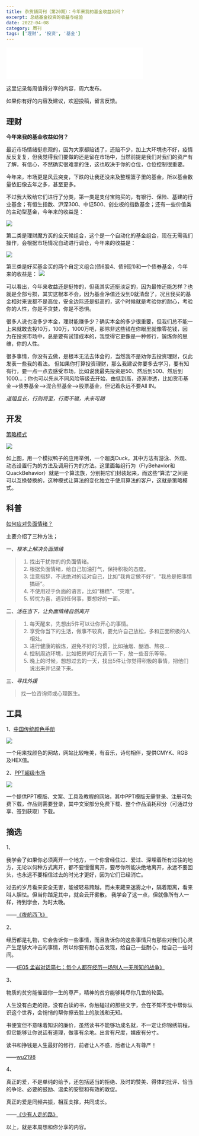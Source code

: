 ```yaml
---
title: 杂货铺周刊（第20期）：今年来我的基金收益如何？
excerpt: 总结基金投资的收益与经验
date: 2022-04-08
category: 周刊
tags: ['理财', '投资', '基金']
---
```


<iframe frameborder="no" border="0" marginwidth="0" marginheight="0" width=370 height=86 src="//music.163.com/outchain/player?type=2&id=1807364922&auto=0&height=66"></iframe>

这里记录每周值得分享的内容，周六发布。

如果你有好的内容及建议，欢迎投稿，留言反馈。

<!--more-->


## 理财

**今年来我的基金收益如何？**

最近市场情绪挺悲观的，因为大家都赔钱了，还赔不少，加上大环境也不好，疫情反反复复，但我觉得我们要做的还是留在市场中，当然前提是我们对我们的资产有了解，有信心，不然确实很难拿的住，这也取决于你的仓位，仓位控制很重要。


今年来，市场更是风云突变，下跌的让我还没来及整理篮子里的基金，所以基金数量依旧像去年之多，甚至更多。

不过我大致给它们进行了分类，第一类是支付宝购买的，有银行、保险、基建的行业基金；有恒生指数、沪深300、中证500、创业板的指数基金；还有一些价值类的主动型基金，今年来的收益是：

![](https://api2.mubu.com/v3/document_image/58fa5a4a-fe21-414c-97fc-493d95f14ef1-977367.jpg)

第二类是理财魔方买的全天候组合，这个是一个自动化的基金组合，现在无需我们操作，会根据市场情况自动进行调仓，今年来的收益是：

![](https://api2.mubu.com/v3/document_image/a2131762-a209-4eea-a3ce-7276a82a99e6-977367.jpg)


第三类是好买基金买的两个自定义组合(债6股4、债9现1)和一个债券基金，今年来的收益是：
![](https://api2.mubu.com/v3/document_image/b34aa63f-9f9b-465b-b012-5be38d312e14-977367.jpg)

可以看出，今年来收益还是挺惨的，但我其实还挺淡定的，因为最惨还能怎样？也就是全部亏损，其实这根本不会，因为基金净值还没到0就清盘了，况且我买的基金相对来说都不是高位，安全边际还是挺高的，这个时候就是考验你的耐心，考验你的人性，你是不贪婪，你是不恐惧。

很多人说也没多少本金，理财能赚多少？确实本金的多少很重要，但我们总不能一上来就敢去投10万，100万，1000万吧，那除非这些钱在你眼里就像零花钱，因为在投资市场中，总是要有试错成本的，我觉得它更像是一种修行，锻炼你的思维，你的人性。

很多事情，你没有去做，是根本无法去体会的，当然我不是劝你去投资理财，仅此发表一些我的看法。
但如果你打算投资理财，那么我建议你要多去学习，要有知有行，要一点一点去感受市场，比如说我最先投资是50、然后到500、然后到1000...；你也可以先从不同风险等级去开始，由低到高，逐渐渗透，比如货币基金—>债券基金—>混合型基金—>股票基金，但记着永远不要All IN。

*道阻且长，行则将至，行而不辍，未来可期* 


## 开发

[策略模式](https://book.douban.com/subject/2243615/ "策略模式")

![](https://api2.mubu.com/v3/document_image/866e846e-5a76-4942-8dd1-bac2b83c7ec6-977367.jpg)

如上图，用一个模拟鸭子的应用举例，一个超类Duck，其中方法有游泳、外观、动态设置行为的方法及调用行为的方法。这里面每组行为（FlyBehavior和QuackBehavior）就是一个算法族，分别把它们封装起来，而这些“算法”之间是可以互换替换的，这种模式让算法的变化独立于使用算法的客户，这就是策略模式。

## 科普

[如何应对负面情绪？](https://zh.wikihow.com/%E5%BA%94%E5%AF%B9%E8%B4%9F%E9%9D%A2%E6%83%85%E7%BB%AA "如何应对负面情绪？")

主要介绍了三种方法；

一、*根本上解决负面情绪*

>1. 找出干扰你的的负面情绪。
>2. 根据负面情绪，给自己加油打气，保持积极的态度。
>3. 注意措辞，不说绝对的话对自己，比如”我肯定做不好“，“我总是把事情搞砸”。
>4. 不使用过于负面的语言，比如“糟糕”、“灾难”。
>5. 转忧为喜，遇到任何事，要想好的一面。


二、*活在当下，让负面情绪自然离开*

>1. 每天醒来，先想出5件可以让你开心的事情。
>2. 享受你当下的生活，做事不较真，要允许自己放松，多和正面积极的人相处。
>3. 进行健康的锻炼，避免不好的习惯，比如抽烟、酗酒、熬夜...
>4. 控制周边环境，比如把房间灯光调节一下，放一些音乐等等。
>5. 晚上的时候，想想过去的一天，找出5件让你觉得积极的事情，把他们说出来并记录下来。

三、*寻找外援*

>找一位咨询师或心理医生。

## 工具

1、[中国传统颜色手册](https://colors.ichuantong.cn/ "中国传统颜色手册")

![](https://api2.mubu.com/v3/document_image/360e029f-5449-49ec-b513-0eb0ac82d70d-977367.jpg)

一个用来找颜色的网站，网站比较唯美，有音乐，诗句相伴，提供CMYK、RGB及HEX值。


2、[PPT超级市场](https://www.pptsupermarket.com/ "PPT超级市场")

![](https://api2.mubu.com/v3/document_image/4b782df1-d96b-429b-a82c-cd7f5163b800-977367.jpg)

一个提供PPT模版、文案、工具及教程的网站，其中PPT模版无需登录、注册可免费下载，作品则需要登录，其中文案部分免费下载、整个作品消耗积分（可通过分享、签到获取）下载。

## 摘选

1、

我学会了如果你必须离开一个地方，一个你曾经住过、爱过、深埋着所有过往的地方，无论以何种方式离开，都不要慢慢离开，要尽你所能决绝地离开，永远不要回头，也永远不要相信过去的时光才更好，因为它们已经消亡。

过去的岁月看来安全无害，能被轻易跨越，而未来藏来迷雾之中，隔着距离，看来叫人胆怯。但当你踏足其中，就会云开雾散。
我学会了这一点，但就像所有人一样，待到学会，为时太晚。

——[《夜航西飞》](https://www.xiaoyuzhoufm.com/episode/616424f6c8c1d14e83366b48?s=eyJ1IjogIjYyMzdlYWZmZWRjZTY3MTA0YTQzYTUyNSJ9 "《夜航西飞》")

2、

经历都是礼物，它会告诉你一些事情，而且告诉你的这些事情只有那些对我们心灵产生足够大冲击的事情，所以你要有耐心去发现，给自己一些耐心，给自己一些时间。

——[《E05 孟岩对话简七：每个人都在经历一场别人一无所知的战争》](https://youzhiyouxing.cn/n/materials/1022 "《E05 孟岩对话简七：每个人都在经历一场别人一无所知的战争》")

3、

物质的贫穷能催毁你一生的尊严，精神的贫穷能够耗尽你几世的轮回。

人生没有白走的路，没有白读的书，你触碰过的那些文字，会在不知不觉中帮你认识这个世界，会悄悄的帮你擦去脸上的肤浅和无知。

书便宜但不意味着知识的廉价，虽然读书不能够功成名就，不一定让你锦绣前程，但它能够让你说话有道理，做事有余地。出言有尺度，嬉皮有分寸。

读书和挣钱是人生最好的修行，前者让人不惑，后者让人有尊严！

——[wu2198 ](https://weibo.com/1216826604/LnVTtiSdw?type=like "wu2198 ")

4、

真正的爱，不是单纯的给予，还包括适当的拒绝、及时的赞美、得体的批评、恰当的争论、必要的鼓励、温柔的安慰和有效的敦促。

真正的爱是同频共振，相互支撑，共同成长。

——[《少有人走的路》](https://book.douban.com/subject/1775691/ "《少有人走的路》")

以上，就是本周想和你分享的内容。